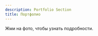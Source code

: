 ```yaml
---
description: Portfolio Section
title: Портфолио
---
```


Жми на фото, чтобы узнать подробности.